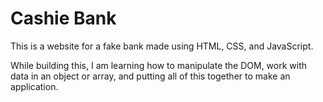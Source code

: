# Cashie Bank

This is a website for a fake bank made using HTML, CSS, and JavaScript.

While building this, I am learning how to manipulate the DOM, work with data in an object or array, and putting all of this together to make an application.
